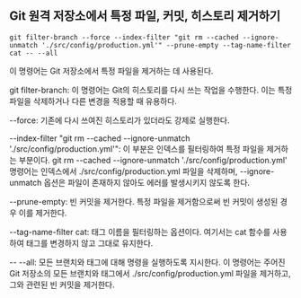## Git 원격 저장소에서 특정 파일, 커밋, 히스토리 제거하기

```
git filter-branch --force --index-filter "git rm --cached --ignore-unmatch './src/config/production.yml'" --prune-empty --tag-name-filter cat -- --all
```

이 명령어는 Git 저장소에서 특정 파일을 제거하는 데 사용된다.

git filter-branch: 이 명령어는 Git의 히스토리를 다시 쓰는 작업을 수행한다. 이는 특정 파일을 삭제하거나 다른 변경을 적용할 때 유용하다.

--force: 기존에 다시 쓰여진 히스토리가 있더라도 강제로 실행한다.

--index-filter "git rm --cached --ignore-unmatch './src/config/production.yml'": 이 부분은 인덱스를 필터링하여 특정 파일을 제거하는 부분이다. git rm --cached --ignore-unmatch './src/config/production.yml' 명령어는 인덱스에서 ./src/config/production.yml 파일을 삭제하며, --ignore-unmatch 옵션은 파일이 존재하지 않아도 에러를 발생시키지 않도록 한다.

--prune-empty: 빈 커밋을 제거한다. 특정 파일을 제거함으로써 빈 커밋이 생성된 경우 이를 제거한다.

--tag-name-filter cat: 태그 이름을 필터링하는 옵션이다. 여기서는 cat 함수를 사용하여 태그를 변경하지 않고 그대로 유지한다.

-- --all: 모든 브랜치와 태그에 대해 명령을 실행하도록 지시한다.
이 명령어는 주어진 Git 저장소의 모든 브랜치와 태그에서 ./src/config/production.yml 파일을 제거하고, 그와 관련된 빈 커밋을 제거한다.
